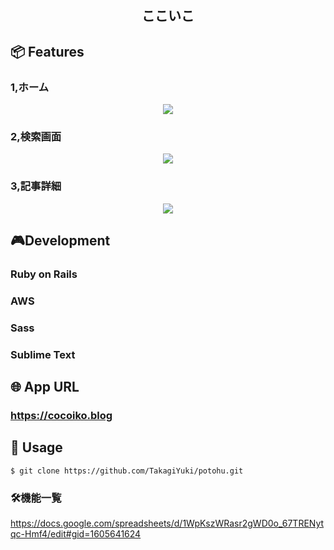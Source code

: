 
<h2 align="center">ここいこ</h2>

## 📦 Features

### 1,ホーム

<p align="center">
  <img src="https://user-images.githubusercontent.com/62293736/90459474-652da900-e13c-11ea-9b7f-25c8af5444d7.png" />
</p>

### 2,検索画面
<p align="center">
  <img src="https://user-images.githubusercontent.com/62293736/90461926-94471900-e142-11ea-9e33-dbf1788a7b59.png" />
</p>

### 3,記事詳細
<p align="center">
  <img src="https://user-images.githubusercontent.com/62293736/90463616-5d730200-e146-11ea-9969-ce0ce2c38e8d.png" />
</p>

## 🎮Development
### Ruby on Rails
### AWS
### Sass
### Sublime Text

## 🌐 App URL

### **https://cocoiko.blog**  

## 💬 Usage

`$ git clone https://github.com/TakagiYuki/potohu.git`

### 🛠機能一覧
https://docs.google.com/spreadsheets/d/1WpKszWRasr2gWD0o_67TRENytqc-Hmf4/edit#gid=1605641624


